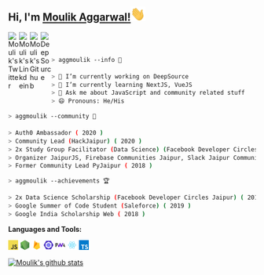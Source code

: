 ## Hi, I'm [Moulik Aggarwal!](https://www.aggmoulik.me)<img src="https://raw.githubusercontent.com/ABSphreak/ABSphreak/master/gifs/Hi.gif" width="30px">

<a href="https://twitter.com/aggmoulik">
  <img align="left" alt="Moulik's Twitter" width="22px" src="https://cdn.jsdelivr.net/npm/simple-icons@v3/icons/twitter.svg" />
</a>

<a href="https://www.linkedin.com/in/agg-moulik/">
  <img align="left" alt="Moulik's Linkdein" width="22px" src="https://cdn.jsdelivr.net/npm/simple-icons@v3/icons/linkedin.svg" />
</a>

<a href="https://github.com/aggmoulik">
  <img align="left" alt="Moulik's Github" width="22px" src="https://cdn.jsdelivr.net/npm/simple-icons@v3/icons/github.svg" />
</a>

<a href="https://deepsource.io/">
    <img align="left" alt="DeepSource" width="22px" src="https://avatars3.githubusercontent.com/u/40287229?s=200&v=4" />
</a>

<br/>
<br/>

<!-- **About Me :** -->

```bash
> aggmoulik --info 👨

> 🔭 I’m currently working on DeepSource
> 🌱 I’m currently learning NextJS, VueJS
> 💬 Ask me about JavaScript and community related stuff
> 😄 Pronouns: He/His
```


<!-- **Love For Community:** -->

```bash
> aggmoulik --community 👯

> Auth0 Ambassador ( 2020 )
> Community Lead (HackJaipur) ( 2020 )
> 2x Study Group Facilitator (Data Science) (Facebook Developer Circles Jaipur) ( 2019, 2020 )
> Organizer JaipurJS, Firebase Communities Jaipur, Slack Jaipur Community (2018 - Present)
> Former Community Lead PyJaipur ( 2018 )
```

<!-- **Achievements:** -->

```bash
> aggmoulik --achievements 🏆

> 2x Data Science Scholarship (Facebook Developer Circles Jaipur) ( 2019, 2020 )
> Google Summer of Code Student (Saleforce) ( 2019 ) 
> Google India Scholarship Web ( 2018 )
```

**Languages and Tools:**

<code><img height="20" src="https://raw.githubusercontent.com/github/explore/80688e429a7d4ef2fca1e82350fe8e3517d3494d/topics/javascript/javascript.png"></code>
<code><img height="20" src="https://raw.githubusercontent.com/github/explore/80688e429a7d4ef2fca1e82350fe8e3517d3494d/topics/nodejs/nodejs.png"></code>
<code><img height="20" src="https://raw.githubusercontent.com/github/explore/80688e429a7d4ef2fca1e82350fe8e3517d3494d/topics/firebase/firebase.png"></code>
<code><img height="20" src="https://raw.githubusercontent.com/github/explore/80688e429a7d4ef2fca1e82350fe8e3517d3494d/topics/eslint/eslint.png"></code>
<code><img height="20" src="https://raw.githubusercontent.com/github/explore/80688e429a7d4ef2fca1e82350fe8e3517d3494d/topics/pwa/pwa.png"></code>
<code><img height="20" src="https://raw.githubusercontent.com/github/explore/80688e429a7d4ef2fca1e82350fe8e3517d3494d/topics/react/react.png"></code>
<code><img height="20" src="https://raw.githubusercontent.com/github/explore/80688e429a7d4ef2fca1e82350fe8e3517d3494d/topics/typescript/typescript.png"></code>

[![Moulik's github stats](https://github-readme-stats.vercel.app/api?username=aggmoulik&show_icons=true)](https://github.com/aggmoulik)
